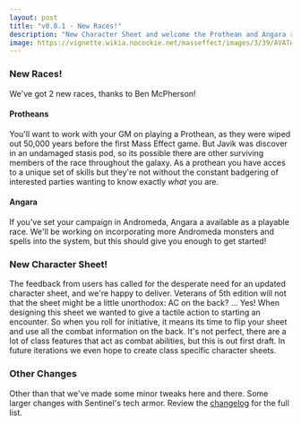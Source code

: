 ```yaml
---
layout: post
title: "v0.8.1 - New Races!"
description: "New Character Sheet and welcome the Prothean and Angara races"
image: https://vignette.wikia.nocookie.net/masseffect/images/3/39/AVATAR_OF_VENGEANCE.png/revision/latest/scale-to-width-down/1024?cb=20130330092722
---
```


### New Races!

We've got 2 new races, thanks to Ben McPherson!

#### Protheans
You'll want to work with your GM on playing a Prothean, as they were wiped out 50,000 years before the first Mass Effect game.
But Javik was discover in an undamaged stasis pod, so its possible there are other surviving members of the race throughout
the galaxy. As a prothean you have acces to a unique set of skills but they're not without the constant badgering of interested
parties wanting to know exactly _what_ you are.

#### Angara
If you've set your campaign in Andromeda, Angara a available as a playable race. We'll be working on incorporating more
Andromeda monsters and spells into the system, but this should give you enough to get started!

### New Character Sheet!

The feedback from users has called for the desperate need for an updated character sheet, and we're happy to deliver.
Veterans of 5th edition will not that the sheet might be a little unorthodox: AC on the back? ... Yes! When designing
this sheet we wanted to give a tactile action to starting an encounter. So when you roll for initiative, it means its time
to flip your sheet and use all the combat information on the back. It's not perfect, there are a lot of class features
that act as combat abilities, but this is out first draft. In future iterations we even hope to create class specific
character sheets.

### Other Changes

Other than that we've made some minor tweaks here and there. Some larger changes with Sentinel's tech armor. Review the
[changelog](/changelog) for the full list.








